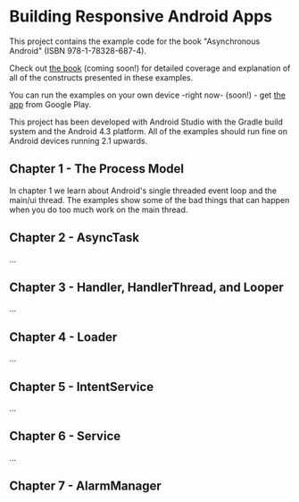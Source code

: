 Building Responsive Android Apps
================================

This project contains the example code for the book "Asynchronous Android" (ISBN 978-1-78328-687-4).

Check out [the book](todo) (coming soon!) for detailed coverage and explanation of all of the constructs presented in these examples.

You can run the examples on your own device -right now- (soon!) - get [the app](todo) from Google Play.

This project has been developed with Android Studio with the Gradle build system and the Android 4.3 platform. All of the examples should run fine on Android devices running 2.1 upwards.

Chapter 1 - The Process Model
-----------------------------

In chapter 1 we learn about Android's single threaded event loop and the main/ui thread. The examples show some of the bad things that can happen when you do too much work on the main thread.

Chapter 2 - AsyncTask
---------------------

 ...
 
Chapter 3 - Handler, HandlerThread, and Looper
----------------------------------------------

 ...
 
Chapter 4 - Loader
------------------

 ...
 
Chapter 5 - IntentService
-------------------------

 ...
 
Chapter 6 - Service
-------------------

 ...
 
Chapter 7 - AlarmManager
------------------------


